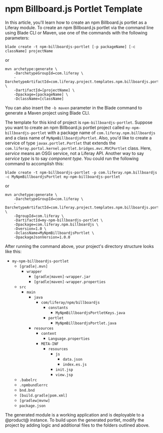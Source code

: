 # npm Billboard.js Portlet Template [](id=npm-billboard-js-portlet-template)

In this article, you'll learn how to create an npm Billboard.js portlet as a
Liferay module. To create an npm Billboard.js portlet via the command line using
Blade CLI or Maven, use one of the commands with the following parameters:

    blade create -t npm-billboardjs-portlet [-p packageName] [-c className] projectName

or

    mvn archetype:generate \
        -DarchetypeGroupId=com.liferay \
        -DarchetypeArtifactId=com.liferay.project.templates.npm.billboardjs.portlet \
        -DartifactId=[projectName] \
        -Dpackage=[packageName] \
        -DclassName=[className]

You can also insert the `-b maven` parameter in the Blade command to generate a
Maven project using Blade CLI.

The template for this kind of project is `npm-billboardjs-portlet`. Suppose you
want to create an npm Billboard.js portlet project called
`my-npm-billboardjs-portlet` with a package name of
`com.liferay.npm.billboardjs` and a class name of `MyNpmBillboardjsPortlet`.
Also, you'd like to create a service of type `javax.portlet.Portlet` that
extends the `com.liferay.portal.kernel.portlet.bridges.mvc.MVCPortlet` class.
Here, *service* means an OSGi service, not a Liferay API. Another way to say
*service type* is to say *component type*. You could run the following command
to accomplish this:

    blade create -t npm-billboardjs-portlet -p com.liferay.npm.billboardjs -c MyNpmBillboardjsPortlet my-npm-billboardjs-portlet

or

    mvn archetype:generate \
        -DarchetypeGroupId=com.liferay \
        -DarchetypeArtifactId=com.liferay.project.templates.npm.billboardjs.portlet \
        -DgroupId=com.liferay \
        -DartifactId=my-npm-billboardjs-portlet \
        -Dpackage=com.liferay.npm.billboardjs \
        -Dversion=1.0 \
        -DclassName=MyNpmBillboardjsPortlet \
        -DpackageJsonVersion=1.0.0

After running the command above, your project's directory structure looks like
this:

- `my-npm-billboardjs-portlet`
    - `[gradle|.mvn]`
        - `wrapper`
            - `[gradle|maven]-wrapper.jar`
            - `[gradle|maven]-wrapper.properties`
    - `src`
        - `main`
            - `java`
                - `com/liferay/npm/billboardjs`
                    - `constants`
                        - `MyNpmBillboardjsPortletKeys.java`
                    - `portlet`
                        - `MyNpmBillboardjsPortlet.java`
            - `resources`
                - `content`
                    - `Language.properties`
                - `META-INF`
                    - `resources`
                        - `js`
                            - `data.json`
                            - `index.es.js`
                        - `init.jsp`
                        - `view.jsp`
    - `.babelrc`
    - `.npmbundlerrc`
    - `bnd.bnd`
    - `[build.gradle|pom.xml]`
    - `[gradlew|mvnw]`
    - `package.json`

The generated module is a working application and is deployable to a @product@
instance. To build upon the generated portlet, modify the project by adding
logic and additional files to the folders outlined above.
